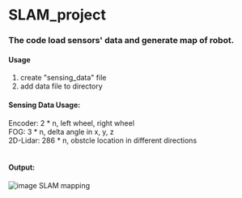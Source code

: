# SLAM_project
### The code load sensors' data and generate map of robot.
#### Usage
1. create "sensing_data" file </br>
2. add data file to directory </br>
#### Sensing Data Usage:
Encoder: 2 * n, left wheel, right wheel</br>
FOG: 3 * n, delta angle in x, y, z</br>
2D-Lidar: 286 * n, obstcle location in different directions</br>
</br>
#### Output:
![image](https://user-images.githubusercontent.com/42241063/156458967-8ca6c6e6-b230-46c9-a8d1-4074050fef7e.png)
SLAM mapping
